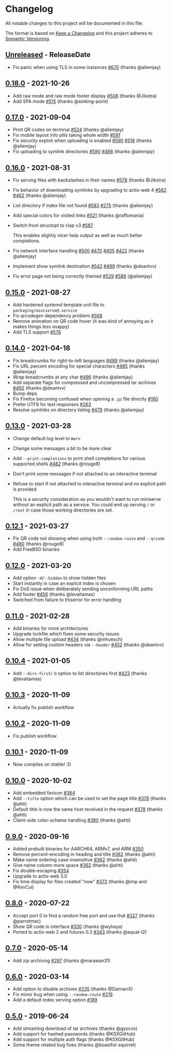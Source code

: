 # Changelog

All notable changes to this project will be documented in this file.

The format is based on [Keep a Changelog](http://keepachangelog.com/)
and this project adheres to [Semantic Versioning](http://semver.org/).

<!-- next-header -->

## [Unreleased] - ReleaseDate
- Fix panic when using TLS in some instances [#670](https://github.com/svenstaro/miniserve/issues/670) (thanks @aliemjay)

## [0.18.0] - 2021-10-26
- Add raw mode and raw mode footer display [#508](https://github.com/svenstaro/miniserve/pull/508) (thanks @Jikstra)
- Add SPA mode [#515](https://github.com/svenstaro/miniserve/pull/515) (thanks @sinking-point)

## [0.17.0] - 2021-09-04
- Print QR codes on terminal [#524](https://github.com/svenstaro/miniserve/pull/524) (thanks @aliemjay)
- Fix mobile layout info pills taking whole width [#591](https://github.com/svenstaro/miniserve/issues/591)
- Fix security exploit when uploading is enabled [#590](https://github.com/svenstaro/miniserve/pull/590) [#518](https://github.com/svenstaro/miniserve/issues/518) (thanks @aliemjay)
- Fix uploading to symlink directories [#590](https://github.com/svenstaro/miniserve/pull/590) [#466](https://github.com/svenstaro/miniserve/issues/466) (thanks @aliemjay)

## [0.16.0] - 2021-08-31
- Fix serving files with backslashes in their names [#578](https://github.com/svenstaro/miniserve/pull/578) (thanks @Jikstra)
- Fix behavior of downloading symlinks by upgrading to actix-web 4 [#582](https://github.com/svenstaro/miniserve/pull/582) [#462](https://github.com/svenstaro/miniserve/issues/462) (thanks @aliemjay)
- List directory if index file not found [#583](https://github.com/svenstaro/miniserve/pull/583) [#275](https://github.com/svenstaro/miniserve/pull/583) (thanks @aliemjay)
- Add special colors for visited links [#521](https://github.com/svenstaro/miniserve/pull/521) (thanks @raffomania)
- Switch from structopt to clap v3 [#587](https://github.com/svenstaro/miniserve/pull/587)

  This enables slightly nicer help output as well as much better completions.
- Fix network interface handling [#500](https://github.com/svenstaro/miniserve/pull/500) [#470](https://github.com/svenstaro/miniserve/issues/470) [#405](https://github.com/svenstaro/miniserve/issues/405) [#422](https://github.com/svenstaro/miniserve/issues/422) (thanks @aliemjay)
- Implement show symlink destination [#542](https://github.com/svenstaro/miniserve/pull/542) [#499](https://github.com/svenstaro/miniserve/issues/499) (thanks @deantvv)
- Fix error page not being correctly themed [#529](https://github.com/svenstaro/miniserve/pull/529) [#588](https://github.com/svenstaro/miniserve/issues/588) (@aliemjay)

## [0.15.0] - 2021-08-27
- Add hardened systemd template unit file to `packaging/miniserve@.service`
- Fix qrcodegen dependency problem [#568](https://github.com/svenstaro/miniserve/issues/568)
- Remove animation on QR code hover (it was kind of annoying as it makes things less snappy)
- Add TLS support [#576](https://github.com/svenstaro/miniserve/pull/576)

## [0.14.0] - 2021-04-18
- Fix breadcrumbs for right-to-left languages [#489](https://github.com/svenstaro/miniserve/pull/489) (thanks @aliemjay)
- Fix URL percent encoding for special characters [#485](https://github.com/svenstaro/miniserve/pull/485) (thanks @aliemjay)
- Wrap breadcrumbs at any char [#496](https://github.com/svenstaro/miniserve/pull/496) (thanks @aliemjay)
- Add separate flags for compressed and uncompressed tar archives [#492](https://github.com/svenstaro/miniserve/pull/492) (thanks @deantvv)
- Bump deps
- Fix Firefox becoming confused when opening a `.gz` file directly [#160](https://github.com/svenstaro/miniserve/issues/160)
- Prefer UTF8 for text responses [#263](https://github.com/svenstaro/miniserve/issues/263)
- Resolve symlinks on directory listing [#479](https://github.com/svenstaro/miniserve/pull/479) (thanks @aliemjay)

## [0.13.0] - 2021-03-28
- Change default log level to `Warn`
- Change some messages a bit to be more clear
- Add `--print-completions` to print shell completions for various supported shells [#482](https://github.com/svenstaro/miniserve/pull/482) (thanks @rouge8)
- Don't print some messages if not attached to an interactive terminal
- Refuse to start if not attached to interactive terminal and no explicit path is provided

  This is a security consideration as you wouldn't want to run miniserve without an explicit path
  as a service. You could end up serving `/` or `/root` in case those working directories are set.

## [0.12.1] - 2021-03-27
- Fix QR code not showing when using both `--random-route` and `--qrcode` [#480](https://github.com/svenstaro/miniserve/pull/480) (thanks @rouge8)
- Add FreeBSD binaries

## [0.12.0] - 2021-03-20
- Add option `-H`/`--hidden` to show hidden files
- Start instantly in case an explicit index is chosen
- Fix DoS issue when deliberately sending unconforming URL paths
- Add footer [#456](https://github.com/svenstaro/miniserve/pull/456) (thanks @levaitamas)
- Switched from failure to thiserror for error handling

## [0.11.0] - 2021-02-28
- Add binaries for more architectures
- Upgrade lockfile which fixes some security issues
- Allow multiple file upload [#434](https://github.com/svenstaro/miniserve/pull/434) (thanks @mhuesch)
- Allow for setting custom headers via `--header` [#452](https://github.com/svenstaro/miniserve/pull/452) (thanks @deantvv)

## [0.10.4] - 2021-01-05
- Add `--dirs-first`/`-D` option to list directories first [#423](https://github.com/svenstaro/miniserve/pull/423) (thanks @levaitamas)

## [0.10.3] - 2020-11-09
- Actually fix publish workflow

## [0.10.2] - 2020-11-09
- Fix publish workflow

## [0.10.1] - 2020-11-09
- Now compiles on stable! :D

## [0.10.0] - 2020-10-02
- Add embedded favicon [#364](https://github.com/svenstaro/miniserve/issues/364)
- Add `--title` option which can be used to set the page title [#378](https://github.com/svenstaro/miniserve/pull/378) (thanks @ahti)
- Default title is now the same host received in the request [#378](https://github.com/svenstaro/miniserve/pull/378) (thanks @ahti)
- Client-side color-scheme handling [#380](https://github.com/svenstaro/miniserve/pull/380) (thanks @ahti)

## [0.9.0] - 2020-09-16
- Added prebuilt binaries for AARCH64, ARMv7, and ARM [#350](https://github.com/svenstaro/miniserve/pull/350)
- Remove percent-encoding in heading and title [#362](https://github.com/svenstaro/miniserve/pull/362) (thanks @ahti)
- Make name ordering case-insensitive [#362](https://github.com/svenstaro/miniserve/pull/362) (thanks @ahti)
- Give name column more space [#362](https://github.com/svenstaro/miniserve/pull/362) (thanks @ahti)
- Fix double-escaping [#354](https://github.com/svenstaro/miniserve/issues/354)
- Upgrade to actix-web 3.0
- Fix time display for files created "now" [#373](https://github.com/svenstaro/miniserve/pull/373) (thanks @imp and @KevCui)

## [0.8.0] - 2020-07-22
- Accept port 0 to find a random free port and use that [#327](https://github.com/svenstaro/miniserve/pull/327) (thanks @parrotmac)
- Show QR code in interface [#330](https://github.com/svenstaro/miniserve/pull/330) (thanks @wyhaya)
- Ported to actix-web 2 and futures 0.3 [#343](https://github.com/svenstaro/miniserve/pull/343) (thanks @equal-l2)

## [0.7.0] - 2020-05-14
- Add zip archiving [#297](https://github.com/svenstaro/miniserve/pull/297) (thanks @marawan31)

## [0.6.0] - 2020-03-14
- Add option to disable archives [#235](https://github.com/svenstaro/miniserve/pull/235) (thanks @DamianX)
- Fix minor bug when using `--random-route` [#219](https://github.com/svenstaro/miniserve/pull/219)
- Add a default index serving option [#189](https://github.com/svenstaro/miniserve/pull/189)

## [0.5.0] - 2019-06-24
- Add streaming download of tar archives (thanks @gyscos)
- Add support for hashed passwords (thanks @KSXGitHub)
- Add support for multiple auth flags (thanks @KSXGitHub)
- Some theme related bug fixes (thanks @boastful-squirrel)

<!-- next-url -->
[Unreleased]: https://github.com/svenstaro/miniserve/compare/v0.18.0...HEAD
[0.18.0]: https://github.com/svenstaro/miniserve/compare/v0.17.0...v0.18.0
[0.17.0]: https://github.com/svenstaro/miniserve/compare/v0.16.0...v0.17.0
[0.16.0]: https://github.com/svenstaro/miniserve/compare/v0.15.0...v0.16.0
[0.15.0]: https://github.com/svenstaro/miniserve/compare/v0.14.0...v0.15.0
[0.14.0]: https://github.com/svenstaro/miniserve/compare/v0.13.0...v0.14.0
[0.13.0]: https://github.com/svenstaro/miniserve/compare/v0.12.1...v0.13.0
[0.12.1]: https://github.com/svenstaro/miniserve/compare/v0.12.0...v0.12.1
[0.12.0]: https://github.com/svenstaro/miniserve/compare/v0.11.0...v0.12.0
[0.11.0]: https://github.com/svenstaro/miniserve/compare/v0.10.4...v0.11.0
[0.10.4]: https://github.com/svenstaro/miniserve/compare/v0.10.3...v0.10.4
[0.10.3]: https://github.com/svenstaro/miniserve/compare/v0.10.2...v0.10.3
[0.10.2]: https://github.com/svenstaro/miniserve/compare/v0.10.1...v0.10.2
[0.10.1]: https://github.com/svenstaro/miniserve/compare/v0.10.0...v0.10.1
[0.10.0]: https://github.com/svenstaro/miniserve/compare/v0.9.0...v0.10.0
[0.9.0]: https://github.com/svenstaro/miniserve/compare/v0.8.0...v0.9.0
[0.8.0]: https://github.com/svenstaro/miniserve/compare/v0.7.0...v0.8.0
[0.7.0]: https://github.com/svenstaro/miniserve/compare/v0.6.0...v0.7.0
[0.6.0]: https://github.com/svenstaro/miniserve/compare/v0.5.0...v0.6.0
[0.5.0]: https://github.com/svenstaro/miniserve/compare/v0.4.0...v0.5.0
